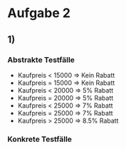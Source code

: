 # Aufgabe 2

## 1)

### Abstrakte Testfälle 
- Kaufpreis < 15000 => Kein Rabatt
- Kaufpreis = 15000 => Kein Rabatt
- Kaufpreis < 20000 => 5% Rabatt
- Kaufpreis = 20000 => 5% Rabatt
- Kaufpreis < 25000 => 7% Rabatt
- Kaufpreis = 25000 => 7% Rabatt
- Kaufpreis > 25000 => 8.5% Rabatt

### Konkrete Testfälle

